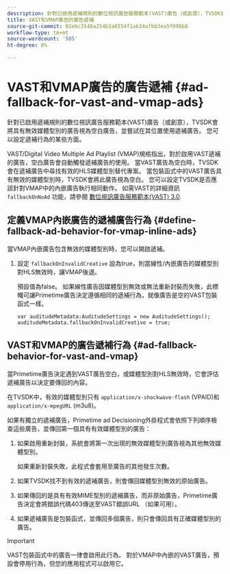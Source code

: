 ```yaml
---
description: 針對已啟用遞補規則的數位視訊廣告服務範本(VAST)廣告（或創意），TVSDK會將具有無效媒體型別的廣告視為空白廣告，並嘗試在其位置使用遞補廣告。 您可以設定遞補行為的某些方面。
title: VAST和VMAP廣告的廣告遞補
source-git-commit: 02ebc3548a254b2a6554f1ab34afbb3ea5f09bb8
workflow-type: tm+mt
source-wordcount: '505'
ht-degree: 0%

---
```


# VAST和VMAP廣告的廣告遞補 {#ad-fallback-for-vast-and-vmap-ads}

針對已啟用遞補規則的數位視訊廣告服務範本(VAST)廣告（或創意），TVSDK會將具有無效媒體型別的廣告視為空白廣告，並嘗試在其位置使用遞補廣告。 您可以設定遞補行為的某些方面。

VAST/Digital Video Multiple Ad Playlist (VMAP)規格指出，對於啟用VAST遞補的廣告，空白廣告會自動觸發遞補廣告的使用。 當VAST廣告為空白時，TVSDK會在遞補廣告中尋找有效的HLS媒體型別替代專案。 當包裝函式中的VAST廣告具有無效的媒體型別時，TVSDK會將此廣告視為空白。 您可以設定TVSDK是否應該針對VMAP中的內嵌廣告執行相同動作。 如需VAST的詳細資訊 `fallbackOnNoAd` 功能，請參閱 [數位視訊廣告服務範本(VAST) 3.0](https://www.iab.net/guidelines/508676/digitalvideo/vsuite/vast).

## 定義VMAP內嵌廣告的遞補廣告行為 {#define-fallback-ad-behavior-for-vmap-inline-ads}

當VMAP內嵌廣告包含無效的媒體型別時，您可以開啟遞補。

1. 設定 `fallbackOnInvalidCreative` 設為true，則當線性/內嵌廣告的媒體型別對HLS無效時，讓VMAP後退。

   預設值為false。 如果線性廣告因媒體型別無效或無法重新封裝而失敗，此標幟可讓Primetime廣告決定遵循相同的遞補行為，就像廣告是空的VAST包裝函式一樣。

   ```
   var auditudeMetadata:AuditudeSettings = new AuditudeSettings(); 
   auditudeMetadata.fallbackOnInvalidCreative = true;
   ```

## VAST和VMAP的廣告遞補行為 {#ad-fallback-behavior-for-vast-and-vmap}

當Primetime廣告決定遇到VAST廣告空白，或媒體型別對HLS無效時，它會評估遞補廣告以決定要傳回的內容。

<!--<a id="section_9F60AF00CE9645848EAAF8C06A9E426B"></a>-->

在TVSDK中，有效的媒體型別只有 `application/x-shockwave-flash` (VPAID)和 `application/x-mpegURL` (m3u8)。

如果有獨立的遞補廣告，Primetime ad Decisioning外掛程式會依照下列順序檢查這些廣告，並傳回第一個具有有效媒體型別的廣告：

1. 如果啟用重新封裝，系統會將第一次出現的無效媒體型別廣告視為其他無效媒體型別。

   如果重新封裝失敗，此程式會套用至廣告的其他發生次數。
1. 如果TVSDK找不到有效的遞補廣告，則會傳回媒體型別無效的原始廣告。
1. 如果傳回的是具有有效MIME型別的遞補廣告，而非原始廣告，Primetime廣告決定會將錯誤代碼403傳送至VAST錯誤URL （如果可用）。
1. 如果遞補廣告是包裝函式，並傳回多個廣告，則只會傳回具有正確媒體型別的廣告。

>[!IMPORTANT]
>
>VAST包裝函式中的廣告一律會啟用此行為。 對於VMAP中內嵌的VAST廣告，預設會停用行為，但您的應用程式可以啟用它。
